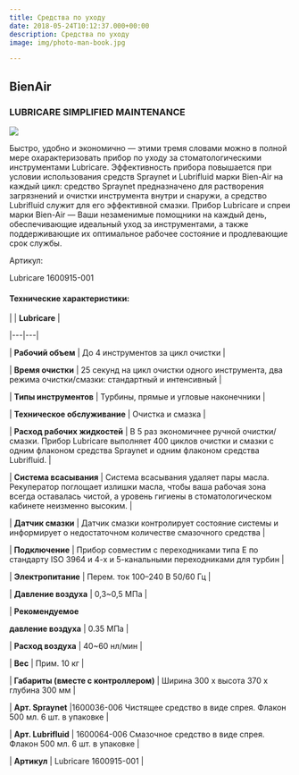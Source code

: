 ```yaml
---
title: Средства по уходу
date: 2018-05-24T10:12:37.000+00:00
description: Средства по уходу
image: img/photo-man-book.jpg

---
```

## BienAir

### **LUBRICARE** SIMPLIFIED MAINTENANCE

![](/uploads/1600915-001_ba_maintenance_lubricare_left_1.png)

Быстро, удобно и экономично — этими тремя словами можно в полной мере охарактеризовать прибор по уходу за стоматологическими инструментами Lubricare. Эффективность прибора повышается при условии использования средств Spraynet и Lubrifluid марки Bien-Air на каждый цикл: средство Spraynet предназначено для растворения загрязнений и очистки инструмента внутри и снаружи, а средство Lubrifluid служит для его эффективной смазки. Прибор Lubricare и спреи марки Bien-Air — Ваши незаменимые помощники на каждый день, обеспечивающие идеальный уход за инструментами, а также поддерживающие их оптимальное рабочее состояние и продлевающие срок службы.

Артикул:

Lubricare 1600915-001

#### Технические характеристики:

|   | **Lubricare**  |

|---|---|

| **Рабочий объем**  | До 4 инструментов за цикл очистки  |

| **Время очистки**  | 25 секунд на цикл очистки одного инструмента, два режима очистки/смазки: стандартный и интенсивный  |

| **Типы инструментов**  | Турбины, прямые и угловые наконечники  |

| **Техническое обслуживание**  | Очистка и смазка  |

| **Расход рабочих жидкостей**  | В 5 раз экономичнее ручной очистки/смазки. Прибор Lubricare выполняет 400 циклов очистки и смазки с одним флаконом средства Spraynet и одним флаконом средства Lubrifluid.  |

| **Система всасывания**  | Система всасывания удаляет пары масла. Рекуператор поглощает излишки масла, чтобы ваша рабочая зона всегда оставалась чистой, а уровень гигиены в стоматологическом кабинете неизменно высоким.  |

| **Датчик смазки**  | Датчик смазки контролирует состояние системы и информирует о недостаточном количестве смазочного средства  |

| **Подключение**  | Прибор совместим с переходниками типа E по стандарту ISO 3964 и 4-х и 5-канальными переходниками для турбин  |

| **Электропитание**  | Перем. ток 100–240 В 50/60 Гц  |

| **Давление воздуха**  | 0,3\~0,5 МПа  |

| **Рекомендуемое** 

**давление воздуха**  | 0.35 МПа  |

| **Расход воздуха**  | 40\~60 нл/мин  |

| **Вес**  | Прим. 10 кг  |

| **Габариты (вместе с контроллером)**  | Ширина 300 x высота 370 x глубина 300 мм  |

| **Арт. Spraynet**  |1600036-006 Чистящее средство в виде спрея. Флакон 500 мл. 6 шт. в упаковке  |

| **Арт. Lubrifluid**  | 1600064-006 Смазочное средство в виде спрея. Флакон 500 мл. 6 шт. в упаковке  |

| **Артикул**  | Lubricare 1600915-001  |